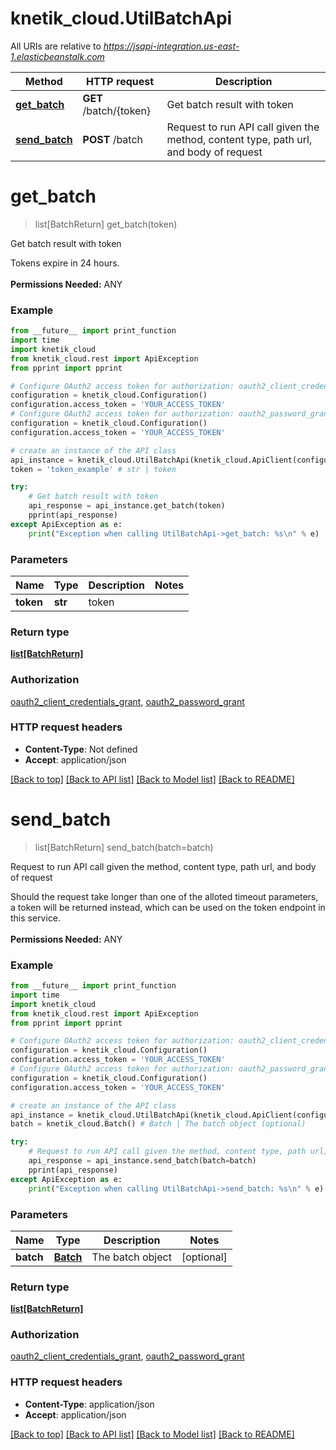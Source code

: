 # knetik_cloud.UtilBatchApi

All URIs are relative to *https://jsapi-integration.us-east-1.elasticbeanstalk.com*

Method | HTTP request | Description
------------- | ------------- | -------------
[**get_batch**](UtilBatchApi.md#get_batch) | **GET** /batch/{token} | Get batch result with token
[**send_batch**](UtilBatchApi.md#send_batch) | **POST** /batch | Request to run API call given the method, content type, path url, and body of request


# **get_batch**
> list[BatchReturn] get_batch(token)

Get batch result with token

Tokens expire in 24 hours. <br><br><b>Permissions Needed:</b> ANY

### Example 
```python
from __future__ import print_function
import time
import knetik_cloud
from knetik_cloud.rest import ApiException
from pprint import pprint

# Configure OAuth2 access token for authorization: oauth2_client_credentials_grant
configuration = knetik_cloud.Configuration()
configuration.access_token = 'YOUR_ACCESS_TOKEN'
# Configure OAuth2 access token for authorization: oauth2_password_grant
configuration = knetik_cloud.Configuration()
configuration.access_token = 'YOUR_ACCESS_TOKEN'

# create an instance of the API class
api_instance = knetik_cloud.UtilBatchApi(knetik_cloud.ApiClient(configuration))
token = 'token_example' # str | token

try: 
    # Get batch result with token
    api_response = api_instance.get_batch(token)
    pprint(api_response)
except ApiException as e:
    print("Exception when calling UtilBatchApi->get_batch: %s\n" % e)
```

### Parameters

Name | Type | Description  | Notes
------------- | ------------- | ------------- | -------------
 **token** | **str**| token | 

### Return type

[**list[BatchReturn]**](BatchReturn.md)

### Authorization

[oauth2_client_credentials_grant](../README.md#oauth2_client_credentials_grant), [oauth2_password_grant](../README.md#oauth2_password_grant)

### HTTP request headers

 - **Content-Type**: Not defined
 - **Accept**: application/json

[[Back to top]](#) [[Back to API list]](../README.md#documentation-for-api-endpoints) [[Back to Model list]](../README.md#documentation-for-models) [[Back to README]](../README.md)

# **send_batch**
> list[BatchReturn] send_batch(batch=batch)

Request to run API call given the method, content type, path url, and body of request

Should the request take longer than one of the alloted timeout parameters, a token will be returned instead, which can be used on the token endpoint in this service. <br><br><b>Permissions Needed:</b> ANY

### Example 
```python
from __future__ import print_function
import time
import knetik_cloud
from knetik_cloud.rest import ApiException
from pprint import pprint

# Configure OAuth2 access token for authorization: oauth2_client_credentials_grant
configuration = knetik_cloud.Configuration()
configuration.access_token = 'YOUR_ACCESS_TOKEN'
# Configure OAuth2 access token for authorization: oauth2_password_grant
configuration = knetik_cloud.Configuration()
configuration.access_token = 'YOUR_ACCESS_TOKEN'

# create an instance of the API class
api_instance = knetik_cloud.UtilBatchApi(knetik_cloud.ApiClient(configuration))
batch = knetik_cloud.Batch() # Batch | The batch object (optional)

try: 
    # Request to run API call given the method, content type, path url, and body of request
    api_response = api_instance.send_batch(batch=batch)
    pprint(api_response)
except ApiException as e:
    print("Exception when calling UtilBatchApi->send_batch: %s\n" % e)
```

### Parameters

Name | Type | Description  | Notes
------------- | ------------- | ------------- | -------------
 **batch** | [**Batch**](Batch.md)| The batch object | [optional] 

### Return type

[**list[BatchReturn]**](BatchReturn.md)

### Authorization

[oauth2_client_credentials_grant](../README.md#oauth2_client_credentials_grant), [oauth2_password_grant](../README.md#oauth2_password_grant)

### HTTP request headers

 - **Content-Type**: application/json
 - **Accept**: application/json

[[Back to top]](#) [[Back to API list]](../README.md#documentation-for-api-endpoints) [[Back to Model list]](../README.md#documentation-for-models) [[Back to README]](../README.md)

